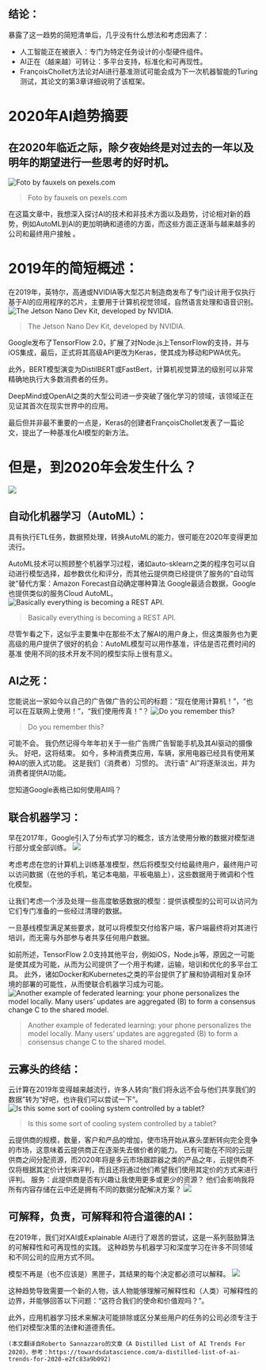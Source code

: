 ## 结论：

暴露了这一趋势的简短清单后，几乎没有什么想法和考虑因素了：
+ 人工智能正在被嵌入：专门为特定任务设计的小型硬件组件。
+ AI正在（越来越）可转让：多平台支持，标准化和可再现性。
+ FrançoisChollet方法论对AI进行基准测试可能会成为下一次机器智能的Turing测试，其论文的第3章详细说明了该框架。
# 2020年AI趋势摘要
## 在2020年临近之际，除夕夜始终是对过去的一年以及明年的期望进行一些思考的好时机。
![Foto by fauxels on pexels.com](1!Ds4jSRB7EzKknA61KjWeRw.jpeg)
> Foto by fauxels on pexels.com


在这篇文章中，我想深入探讨AI的技术和非技术方面以及趋势，讨论相对新的趋势，例如AutoML到AI的更加明确和道德的方面，而这些方面正逐渐与越来越多的公司和最终用户接触 。
# 2019年的简短概述：

在2019年，英特尔，高通或NVIDIA等大型芯片制造商发布了专门设计用于仅执行基于AI的应用程序的芯片，主要用于计算机视觉领域，自然语言处理和语音识别。
![The Jetson Nano Dev Kit, developed by NVIDIA.](1!OngPZ9iDZe6Da6z9BXydIQ.png)
> The Jetson Nano Dev Kit, developed by NVIDIA.


Google发布了TensorFlow 2.0，扩展了对Node.js上TensorFlow的支持，并与iOS集成，最后，正式将其高级API更改为Keras，使其成为移动和PWA优先。

此外，BERT模型演变为DistilBERT或FastBert，计算机视觉算法的级别可以非常精确地执行大多数消费者的任务。

DeepMind或OpenAI之类的大型公司进一步突破了强化学习的领域，该领域正在见证其首次在现实世界中的应用。

最后但并非最不重要的一点是，Keras的创建者FrançoisChollet发表了一篇论文，提出了一种基准化AI模型的新方法。
# 但是，到2020年会发生什么？
![](1!1GVt4WrUZWt1iqwKj1iUCg.jpeg)
## 自动化机器学习（AutoML）：

具有执行ETL任务，数据预处理，转换AutoML的能力，很可能在2020年变得更加流行。

AutoML技术可以照顾整个机器学习过程，诸如auto-sklearn之类的程序包可以自动进行模型选择，超参数优化和评分，而其他云提供商已经提供了服务的“自动驾驶”替代方案：Amazon Forecast自动确定哪种算法 Google最适合数据，Google也提供类似的服务Cloud AutoML。
![Basically everything is becoming a REST API.](1!9skL0EzBbogmWIDEYqc7cQ.jpeg)
> Basically everything is becoming a REST API.


尽管乍看之下，这似乎主要集中在那些不太了解AI的用户身上，但这类服务也为更高级的用户提供了很好的机会：AutoML模型可以用作基准，评估是否花费时间的基准 使用不同的技术开发不同的模型实际上很有意义。
## AI之死：

您能说出一家如今以自己的广告做广告的公司的标题：“现在使用计算机！”，“也可以在互联网上使用！”，“我们使用传真！”？
![Do you remember this?](1!SoTfZDW0hRLcQ3QIqaH4ww.png)
> Do you remember this?


可能不会。 我仍然记得今年年初关于一些广告牌广告智能手机及其AI驱动的摄像头。 好吧，这将结束。 如今，多种消费类应用，车辆，家用电器已经具有使用某种AI的嵌入式功能。 这是我们（消费者）习惯的。 流行语“ AI”将逐渐淡出，并为消费者提供AI功能。

您知道Google表格已如何使用AI吗？
## 联合机器学习：

早在2017年，Google引入了分布式学习的概念，该方法使用分散的数据对模型进行部分或全部训练。
![](1!bRsx2zKwcCsmmr8bh6WM3w.png)

考虑考虑在您的计算机上训练基准模型，然后将模型交付给最终用户，最终用户可以访问数据（在他的手机，笔记本电脑，平板电脑上），这些数据用于微调和个性化模型。

让我们考虑一个涉及处理一些高度敏感数据的模型：提供该模型的公司可以访问为它们专门准备的一些经过清理的数据。

一旦基线模型满足某些要求，就可以将模型交付给客户端，客户端最终将对其进行培训，而无需与外部参与者共享任何用户数据。

如前所述，TensorFlow 2.0支持其他平台，例如iOS，Node.js等，原因之一可能是使其成为可能，从而为公司提供了一个用于构建，运输，培训和优化的多平台工具。 此外，诸如Docker和Kubernetes之类的平台提供了扩展和协调相对复杂环境的部署的可能性，从而使联合机器学习成为可能。
![Another example of federated learning: your phone personalizes the model locally. Many users’ updates are aggregated (B) to form a consensus change C to the shared model.](1!s5KeyAlPcsnvSuU5fLCP0A.png)
> Another example of federated learning: your phone personalizes the model locally. Many users’ updates are aggregated (B) to form a consensus change C to the shared model.

## 云寡头的终结：

云计算在2019年变得越来越流行，许多人转向“我们将永远不会与他们共享我们的数据”转为“好吧，也许我们可以尝试一下”。
![Is this some sort of cooling system controlled by a tablet?](1!PlMzBvvqzgUB5M0_JHhlWA.jpeg)
> Is this some sort of cooling system controlled by a tablet?


云提供商的规模，数量，客户和产品的增加，使市场开始从寡头垄断转向完全竞争的市场，这意味着云提供商正在逐渐失去做价者的能力。 已有可能在不同的云提供商之间分配资源，而2020年将是多云市场跟踪器之类的产品之年，云提供商不仅将根据其定价计划来评判，而且还将通过他们希望我们使用其定价的方式来进行评判。 服务：此提供商是否有兴趣让我使用更多或更少的资源？ 他们会影响我将所有内容存储在云中还是拥有不同的数据分配解决方案？
![](1!4m24d5Wk9kcZxxM1wPIgPg.gif)
## 可解释，负责，可解释和符合道德的AI：

在2019年，我们对XAI或Explainable AI进行了艰苦的尝试，这是一系列鼓励算法的可解释性和可再现性的实践。 这种趋势与机器学习和深度学习在许多不同领域和不同公司的应用方式不同。

模型不再是（也不应该是）黑匣子，其结果的每个决定都必须可以解释。
![](1!kvjh_jOKaq5oqlOxjkxC8g.png)

这种趋势导致需要一个新的人物，该人物能够理解可解释性和（人类）可解释性的边界，并能够回答以下问题：“这符合我们的使命和价值观吗？”。

此外，应用机器学习技术来解决可能排除或区分某些用户的任务的公司必须专注于他们对模型决策的法律和道德责任。
```
(本文翻译自Roberto Sannazzaro的文章《A Distilled List of AI Trends For 2020》，参考：https://towardsdatascience.com/a-distilled-list-of-ai-trends-for-2020-e2fc83a9b092)
```
